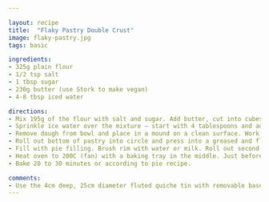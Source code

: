 ```yaml
---

layout: recipe
title:  "Flaky Pastry Double Crust"
image: flaky-pastry.jpg
tags: basic

ingredients:
- 325g plain flour
- 1/2 tsp salt
- 1 tbsp sugar
- 230g butter (use Stork to make vegan)
- 4-8 tbsp iced water

directions:
- Mix 195g of the flour with salt and sugar. Add butter, cut into cubes. Rub flour and butter together to make a breadcrumby mixture. Add the remaining 130g of flour and mix together lightly (dough should look crumbly with pea-sized pieces).
- Sprinkle ice water over the mixture — start with 4 tablespoons and add from there. Using a rubber spatula, press the dough into itself. The crumbs should begin to form larger clusters. If you pinch some of the dough and it holds together, it’s ready. If the dough falls apart, add 2 to 4 more tablespoons of water and continue to press until dough comes together.
- Remove dough from bowl and place in a mound on a clean surface. Work the dough just enough to form a ball. Cut ball in proportions 3:5 top/bottom then form each part into discs. Wrap each disc with plastic wrap and refrigerate at least 1 hour, and up to 2 days. You can also freeze it for up to 3 months (just thaw it overnight in the fridge before using).
- Roll out bottom of pastry into circle and press into a greased and floured quiche tin. Fold top edge of dough to create thicker rim.
- Fill with pie filling. Brush rim with water or milk. Roll out second piece of dough, place on top and crimp edges. Refrigerate for at least 20 minutes or freeze for 5 minutes.
- Heat oven to 200C (fan) with a baking tray in the middle. Just before baking, glaze with egg wash or plant milk/maple syrup and sprinkle with 1 tbsp sugar. Cut 3 to 4 slits to let out steam.
- Bake 20 to 30 minutes or according to pie recipe.

comments: 
- Use the 4cm deep, 25cm diameter fluted quiche tin with removable base.
---
```

